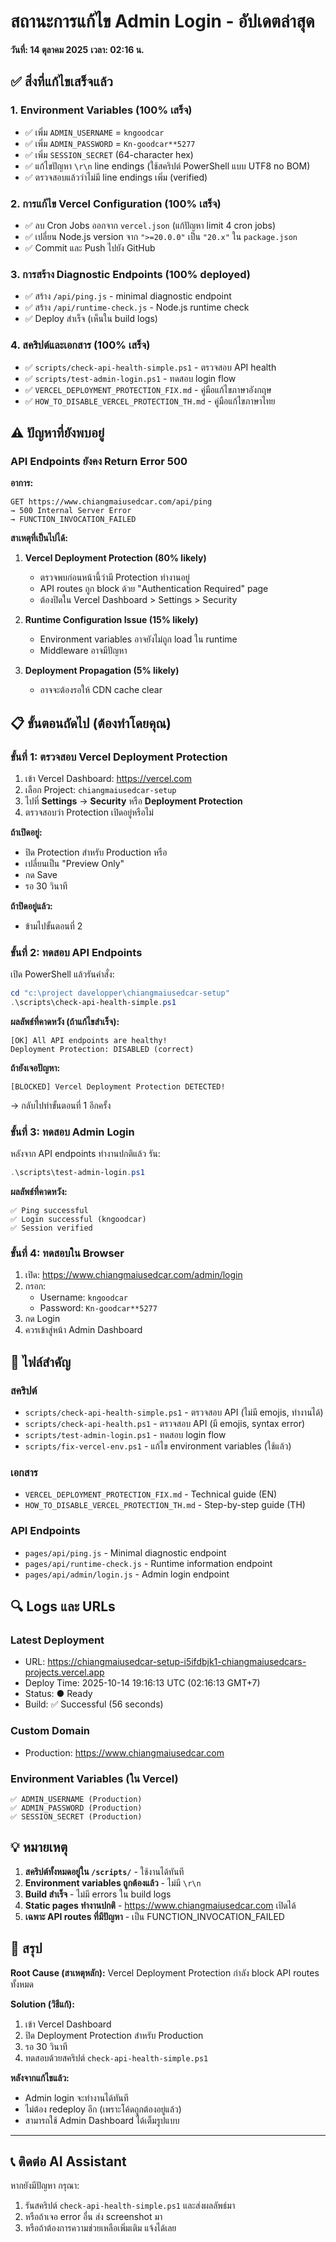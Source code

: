 # สถานะการแก้ไข Admin Login - อัปเดตล่าสุด

**วันที่: 14 ตุลาคม 2025** **เวลา: 02:16 น.**

## ✅ สิ่งที่แก้ไขเสร็จแล้ว

### 1. Environment Variables (100% เสร็จ)

- ✅ เพิ่ม `ADMIN_USERNAME` = `kngoodcar`
- ✅ เพิ่ม `ADMIN_PASSWORD` = `Kn-goodcar**5277`
- ✅ เพิ่ม `SESSION_SECRET` (64-character hex)
- ✅ แก้ไขปัญหา `\r\n` line endings (ใช้สคริปต์ PowerShell แบบ UTF8 no BOM)
- ✅ ตรวจสอบแล้วว่าไม่มี line endings เพิ่ม (verified)

### 2. การแก้ไข Vercel Configuration (100% เสร็จ)

- ✅ ลบ Cron Jobs ออกจาก `vercel.json` (แก้ปัญหา limit 4 cron jobs)
- ✅ เปลี่ยน Node.js version จาก `">=20.0.0"` เป็น `"20.x"` ใน `package.json`
- ✅ Commit และ Push ไปยัง GitHub

### 3. การสร้าง Diagnostic Endpoints (100% deployed)

- ✅ สร้าง `/api/ping.js` - minimal diagnostic endpoint
- ✅ สร้าง `/api/runtime-check.js` - Node.js runtime check
- ✅ Deploy สำเร็จ (เห็นใน build logs)

### 4. สคริปต์และเอกสาร (100% เสร็จ)

- ✅ `scripts/check-api-health-simple.ps1` - ตรวจสอบ API health
- ✅ `scripts/test-admin-login.ps1` - ทดสอบ login flow
- ✅ `VERCEL_DEPLOYMENT_PROTECTION_FIX.md` - คู่มือแก้ไขภาษาอังกฤษ
- ✅ `HOW_TO_DISABLE_VERCEL_PROTECTION_TH.md` - คู่มือแก้ไขภาษาไทย

## ⚠️ ปัญหาที่ยังพบอยู่

### API Endpoints ยังคง Return Error 500

**อาการ:**

```
GET https://www.chiangmaiusedcar.com/api/ping
→ 500 Internal Server Error
→ FUNCTION_INVOCATION_FAILED
```

**สาเหตุที่เป็นไปได้:**

1. **Vercel Deployment Protection (80% likely)**

   - ตรวจพบก่อนหน้านี้ว่ามี Protection ทำงานอยู่
   - API routes ถูก block ด้วย "Authentication Required" page
   - ต้องปิดใน Vercel Dashboard > Settings > Security

2. **Runtime Configuration Issue (15% likely)**

   - Environment variables อาจยังไม่ถูก load ใน runtime
   - Middleware อาจมีปัญหา

3. **Deployment Propagation (5% likely)**
   - อาจจะต้องรอให้ CDN cache clear

## 📋 ขั้นตอนถัดไป (ต้องทำโดยคุณ)

### ขั้นที่ 1: ตรวจสอบ Vercel Deployment Protection

1. เข้า Vercel Dashboard: https://vercel.com
2. เลือก Project: `chiangmaiusedcar-setup`
3. ไปที่ **Settings** → **Security** หรือ **Deployment Protection**
4. ตรวจสอบว่า Protection เปิดอยู่หรือไม่

**ถ้าเปิดอยู่:**

- ปิด Protection สำหรับ Production หรือ
- เปลี่ยนเป็น "Preview Only"
- กด Save
- รอ 30 วินาที

**ถ้าปิดอยู่แล้ว:**

- ข้ามไปขั้นตอนที่ 2

### ขั้นที่ 2: ทดสอบ API Endpoints

เปิด PowerShell แล้วรันคำสั่ง:

```powershell
cd "c:\project davelopper\chiangmaiusedcar-setup"
.\scripts\check-api-health-simple.ps1
```

**ผลลัพธ์ที่คาดหวัง (ถ้าแก้ไขสำเร็จ):**

```
[OK] All API endpoints are healthy!
Deployment Protection: DISABLED (correct)
```

**ถ้ายังเจอปัญหา:**

```
[BLOCKED] Vercel Deployment Protection DETECTED!
```

→ กลับไปทำขั้นตอนที่ 1 อีกครั้ง

### ขั้นที่ 3: ทดสอบ Admin Login

หลังจาก API endpoints ทำงานปกติแล้ว รัน:

```powershell
.\scripts\test-admin-login.ps1
```

**ผลลัพธ์ที่คาดหวัง:**

```
✅ Ping successful
✅ Login successful (kngoodcar)
✅ Session verified
```

### ขั้นที่ 4: ทดสอบใน Browser

1. เปิด: https://www.chiangmaiusedcar.com/admin/login
2. กรอก:
   - Username: `kngoodcar`
   - Password: `Kn-goodcar**5277`
3. กด Login
4. ควรเข้าสู่หน้า Admin Dashboard

## 📁 ไฟล์สำคัญ

### สคริปต์

- `scripts/check-api-health-simple.ps1` - ตรวจสอบ API (ไม่มี emojis, ทำงานได้)
- `scripts/check-api-health.ps1` - ตรวจสอบ API (มี emojis, syntax error)
- `scripts/test-admin-login.ps1` - ทดสอบ login flow
- `scripts/fix-vercel-env.ps1` - แก้ไข environment variables (ใช้แล้ว)

### เอกสาร

- `VERCEL_DEPLOYMENT_PROTECTION_FIX.md` - Technical guide (EN)
- `HOW_TO_DISABLE_VERCEL_PROTECTION_TH.md` - Step-by-step guide (TH)

### API Endpoints

- `pages/api/ping.js` - Minimal diagnostic endpoint
- `pages/api/runtime-check.js` - Runtime information endpoint
- `pages/api/admin/login.js` - Admin login endpoint

## 🔍 Logs และ URLs

### Latest Deployment

- URL: https://chiangmaiusedcar-setup-i5ifdbjk1-chiangmaiusedcars-projects.vercel.app
- Deploy Time: 2025-10-14 19:16:13 UTC (02:16:13 GMT+7)
- Status: ● Ready
- Build: ✅ Successful (56 seconds)

### Custom Domain

- Production: https://www.chiangmaiusedcar.com

### Environment Variables (ใน Vercel)

```
✅ ADMIN_USERNAME (Production)
✅ ADMIN_PASSWORD (Production)
✅ SESSION_SECRET (Production)
```

## 💡 หมายเหตุ

1. **สคริปต์ทั้งหมดอยู่ใน `/scripts/`** - ใช้งานได้ทันที
2. **Environment variables ถูกต้องแล้ว** - ไม่มี `\r\n`
3. **Build สำเร็จ** - ไม่มี errors ใน build logs
4. **Static pages ทำงานปกติ** - https://www.chiangmaiusedcar.com เปิดได้
5. **เฉพาะ API routes ที่มีปัญหา** - เป็น FUNCTION_INVOCATION_FAILED

## 🎯 สรุป

**Root Cause (สาเหตุหลัก):** Vercel Deployment Protection กำลัง block API routes ทั้งหมด

**Solution (วิธีแก้):**

1. เข้า Vercel Dashboard
2. ปิด Deployment Protection สำหรับ Production
3. รอ 30 วินาที
4. ทดสอบด้วยสคริปต์ `check-api-health-simple.ps1`

**หลังจากแก้ไขแล้ว:**

- Admin login จะทำงานได้ทันที
- ไม่ต้อง redeploy อีก (เพราะโค้ดถูกต้องอยู่แล้ว)
- สามารถใช้ Admin Dashboard ได้เต็มรูปแบบ

---

## 📞 ติดต่อ AI Assistant

หากยังมีปัญหา กรุณา:

1. รันสคริปต์ `check-api-health-simple.ps1` และส่งผลลัพธ์มา
2. หรือถ้าเจอ error อื่น ส่ง screenshot มา
3. หรือถ้าต้องการความช่วยเหลือเพิ่มเติม แจ้งได้เลย
